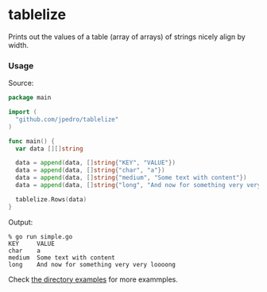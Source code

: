 # tablelize

Prints out the values of a table (array of arrays) of strings nicely align by
width.


### Usage

Source:
```go
package main

import (
  "github.com/jpedro/tablelize"
)

func main() {
  var data [][]string

  data = append(data, []string{"KEY", "VALUE"})
  data = append(data, []string{"char", "a"})
  data = append(data, []string{"medium", "Some text with content"})
  data = append(data, []string{"long", "And now for something very very loooong"})

  tablelize.Rows(data)
}
```

Output:
```
% go run simple.go
KEY     VALUE
char    a
medium  Some text with content
long    And now for something very very loooong
```

Check [the directory examples](https://github.com/jpedro/tablelize/tree/master/examples)
for more exammples.
